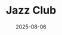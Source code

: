 ---
layout: default
title: Jazz Club
date: 2025-08-06
event_date: 2025-10-02
img: Live Jazz 2.jpg
alt: image-alt
project-date: 2nd October 2025
category: events
description: Coaltrain’s Jazz Club runs every Saturday rain or shine form 11am-1pm weekly.

        Each week we celebrate different styles of Jazz from Swing to Be Bop, fusion to cool and contemporary played by musicians in duo to octets. 
        It’s a hustle bustle style event that sits perfectly with the coming and goings of a lively train station. 

        All welcome and entry is free though donations to the musicians involved are essential to keeping to our little Jazz Club swinging. 

        We hope to see you there. (please arrive early to get a seat) 

        Please note that due to health and safety we do not allow push chairs or dogs to this event.
---